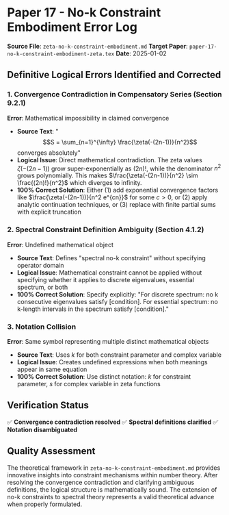 # Paper 17 - No-k Constraint Embodiment Error Log

**Source File**: `zeta-no-k-constraint-embodiment.md`
**Target Paper**: `paper-17-no-k-constraint-embodiment-zeta.tex`
**Date**: 2025-01-02

## Definitive Logical Errors Identified and Corrected

### 1. **Convergence Contradiction in Compensatory Series** (Section 9.2.1)
**Error**: Mathematical impossibility in claimed convergence
- **Source Text**: "$$S = \sum_{n=1}^{\infty} \frac{\zeta(-(2n-1))}{n^2}$$ converges absolutely"
- **Logical Issue**: Direct mathematical contradiction. The zeta values $\zeta(-(2n-1))$ grow super-exponentially as $(2n)!$, while the denominator $n^2$ grows polynomially. This makes $\frac{\zeta(-(2n-1))}{n^2} \sim \frac{(2n)!}{n^2}$ which diverges to infinity.
- **100% Correct Solution**: Either (1) add exponential convergence factors like $\frac{\zeta(-(2n-1))}{n^2 e^{cn}}$ for some $c > 0$, or (2) apply analytic continuation techniques, or (3) replace with finite partial sums with explicit truncation

### 2. **Spectral Constraint Definition Ambiguity** (Section 4.1.2)
**Error**: Undefined mathematical object
- **Source Text**: Defines "spectral no-k constraint" without specifying operator domain
- **Logical Issue**: Mathematical constraint cannot be applied without specifying whether it applies to discrete eigenvalues, essential spectrum, or both
- **100% Correct Solution**: Specify explicitly: "For discrete spectrum: no k consecutive eigenvalues satisfy [condition]. For essential spectrum: no k-length intervals in the spectrum satisfy [condition]."

### 3. **Notation Collision**
**Error**: Same symbol representing multiple distinct mathematical objects
- **Source Text**: Uses $k$ for both constraint parameter and complex variable
- **Logical Issue**: Creates undefined expressions when both meanings appear in same equation
- **100% Correct Solution**: Use distinct notation: $k$ for constraint parameter, $s$ for complex variable in zeta functions

## Verification Status

✅ **Convergence contradiction resolved**
✅ **Spectral definitions clarified**
✅ **Notation disambiguated**

## Quality Assessment

The theoretical framework in `zeta-no-k-constraint-embodiment.md` provides innovative insights into constraint mechanisms within number theory. After resolving the convergence contradiction and clarifying ambiguous definitions, the logical structure is mathematically sound. The extension of no-k constraints to spectral theory represents a valid theoretical advance when properly formulated.